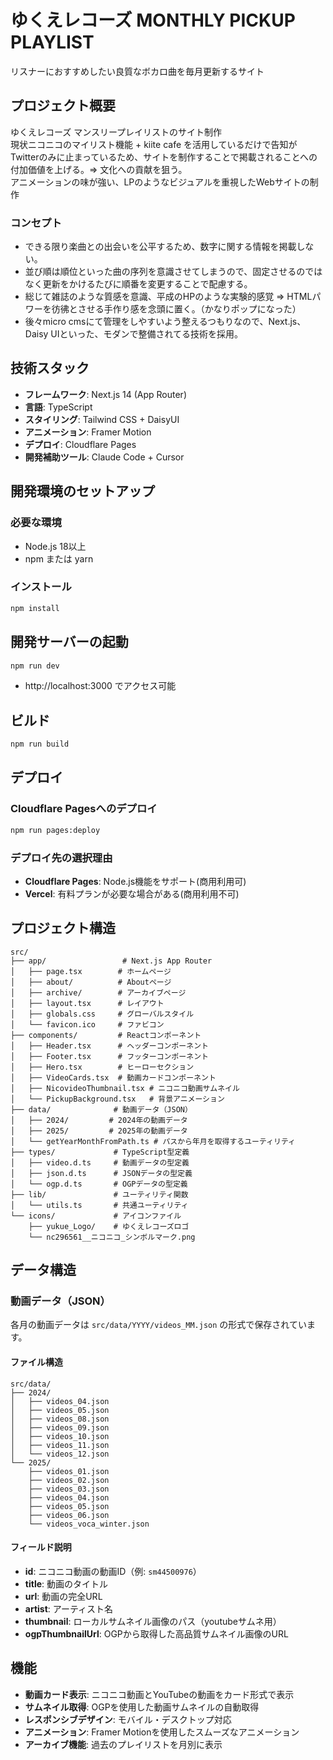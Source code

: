 # ゆくえレコーズ MONTHLY PICKUP PLAYLIST

リスナーにおすすめしたい良質なボカロ曲を毎月更新するサイト

## プロジェクト概要

ゆくえレコーズ マンスリープレイリストのサイト制作  
現状ニコニコのマイリスト機能 + kiite cafe を活用しているだけで告知がTwitterのみに止まっているため、サイトを制作することで掲載されることへの付加価値を上げる。=> 文化への貢献を狙う。  
アニメーションの味が強い、LPのようなビジュアルを重視したWebサイトの制作  

### コンセプト

- できる限り楽曲との出会いを公平するため、数字に関する情報を掲載しない。
- 並び順は順位といった曲の序列を意識させてしまうので、固定させるのではなく更新をかけるたびに順番を変更することで配慮する。
- 総じて雑誌のような質感を意識、平成のHPのような実験的感覚 => HTMLパワーを彷彿とさせる手作り感を念頭に置く。（かなりポップになった）
- 後々micro cmsにて管理をしやすいよう整えるつもりなので、Next.js、Daisy UIといった、モダンで整備されてる技術を採用。

## 技術スタック

- **フレームワーク**: Next.js 14 (App Router)
- **言語**: TypeScript
- **スタイリング**: Tailwind CSS + DaisyUI
- **アニメーション**: Framer Motion
- **デプロイ**: Cloudflare Pages
- **開発補助ツール**: Claude Code + Cursor

## 開発環境のセットアップ

### 必要な環境
- Node.js 18以上
- npm または yarn

### インストール
```bash
npm install
```

## 開発サーバーの起動

```bash
npm run dev
```
- http://localhost:3000 でアクセス可能

## ビルド

```bash
npm run build
```

## デプロイ

### Cloudflare Pagesへのデプロイ
```bash
npm run pages:deploy
```

### デプロイ先の選択理由
- **Cloudflare Pages**: Node.js機能をサポート(商用利用可)
- **Vercel**: 有料プランが必要な場合がある(商用利用不可)

## プロジェクト構造

```
src/
├── app/                 # Next.js App Router
│   ├── page.tsx        # ホームページ
│   ├── about/          # Aboutページ
│   ├── archive/        # アーカイブページ
│   ├── layout.tsx      # レイアウト
│   ├── globals.css     # グローバルスタイル
│   └── favicon.ico     # ファビコン
├── components/         # Reactコンポーネント
│   ├── Header.tsx      # ヘッダーコンポーネント
│   ├── Footer.tsx      # フッターコンポーネント
│   ├── Hero.tsx        # ヒーローセクション
│   ├── VideoCards.tsx  # 動画カードコンポーネント
│   ├── NicovideoThumbnail.tsx # ニコニコ動画サムネイル
│   └── PickupBackground.tsx   # 背景アニメーション
├── data/              # 動画データ（JSON）
│   ├── 2024/         # 2024年の動画データ
│   ├── 2025/         # 2025年の動画データ
│   └── getYearMonthFromPath.ts # パスから年月を取得するユーティリティ
├── types/             # TypeScript型定義
│   ├── video.d.ts     # 動画データの型定義
│   ├── json.d.ts      # JSONデータの型定義
│   └── ogp.d.ts       # OGPデータの型定義
├── lib/               # ユーティリティ関数
│   └── utils.ts       # 共通ユーティリティ
└── icons/             # アイコンファイル
    ├── yukue_Logo/    # ゆくえレコーズロゴ
    └── nc296561__ニコニコ_シンボルマーク.png
```

## データ構造

### 動画データ（JSON）
各月の動画データは `src/data/YYYY/videos_MM.json` の形式で保存されています。

#### ファイル構造
```
src/data/
├── 2024/
│   ├── videos_04.json
│   ├── videos_05.json
│   ├── videos_08.json
│   ├── videos_09.json
│   ├── videos_10.json
│   ├── videos_11.json
│   └── videos_12.json
└── 2025/
    ├── videos_01.json
    ├── videos_02.json
    ├── videos_03.json
    ├── videos_04.json
    ├── videos_05.json
    ├── videos_06.json
    └── videos_voca_winter.json
```

#### フィールド説明
- **id**: ニコニコ動画の動画ID（例: `sm44500976`）
- **title**: 動画のタイトル
- **url**: 動画の完全URL
- **artist**: アーティスト名
- **thumbnail**: ローカルサムネイル画像のパス（youtubeサムネ用）
- **ogpThumbnailUrl**: OGPから取得した高品質サムネイル画像のURL

## 機能

- **動画カード表示**: ニコニコ動画とYouTubeの動画をカード形式で表示
- **サムネイル取得**: OGPを使用した動画サムネイルの自動取得
- **レスポンシブデザイン**: モバイル・デスクトップ対応
- **アニメーション**: Framer Motionを使用したスムーズなアニメーション
- **アーカイブ機能**: 過去のプレイリストを月別に表示

